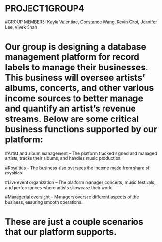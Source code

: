 # PROJECT1GROUP4

#GROUP MEMBERS: Kayla Valentine, Constance Wang, Kevin Choi, Jennifer Lee, Vivek Shah

# Our group is designing a database management platform for record labels to manage their businesses. This business will oversee artists’ albums, concerts, and other various income sources to better manage and quantify an artist’s revenue streams. Below are some critical business functions supported by our platform:
  #Artist and album management – The platform tracked signed and managed artists, tracks their albums, and handles music production.
  
  #Royalties – The business also oversees the income made from share of royalties.
  
  #Live event organization – The platform manages concerts, music festivals, and performances where artists showcase their work.
  
  #Managerial oversight – Managers oversee different aspects of the business, ensuring smooth operations.
# These are just a couple scenarios that our platform supports.


